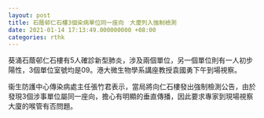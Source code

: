 ```yaml
---
layout: post
title: 石蔭邨仁石樓3個染病單位同一座向　大廈列入強制檢測
date: 2021-01-14 17:13:49.000000000 +08:00
categories: rthk
---
```


葵涌石蔭邨仁石樓有5人確診新型肺炎，涉及兩個單位，另一個單位則有一人初步陽性，3個單位室號均是09。港大微生物學系講座教授袁國勇下午到場視察。

衞生防護中心傳染病處主任張竹君表示，當局將向仁石樓發出強制檢測公告，由於發現3個涉事單位屬同一座向，擔心有明顯的垂直傳播，因此要求專家到現場視察大廈的喉管有否問題。
